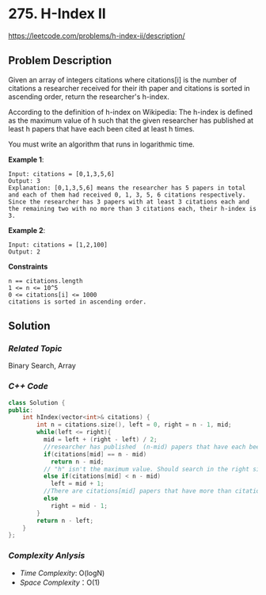 # 275. H-Index II
https://leetcode.com/problems/h-index-ii/description/

## Problem Description

Given an array of integers citations where citations[i] is the number of citations a researcher received for their ith paper and citations is sorted in ascending order, return the researcher's h-index.

According to the definition of h-index on Wikipedia: The h-index is defined as the maximum value of h such that the given researcher has published at least h papers that have each been cited at least h times.

You must write an algorithm that runs in logarithmic time.

**Example 1**:
```
Input: citations = [0,1,3,5,6]
Output: 3
Explanation: [0,1,3,5,6] means the researcher has 5 papers in total and each of them had received 0, 1, 3, 5, 6 citations respectively.
Since the researcher has 3 papers with at least 3 citations each and the remaining two with no more than 3 citations each, their h-index is 3.
```
**Example 2**:
```
Input: citations = [1,2,100]
Output: 2
```

**Constraints**
```
n == citations.length
1 <= n <= 10^5
0 <= citations[i] <= 1000
citations is sorted in ascending order.

```

## Solution

### _Related Topic_
   Binary Search, Array

### _C++ Code_
```cpp
class Solution {
public:
    int hIndex(vector<int>& citations) {
        int n = citations.size(), left = 0, right = n - 1, mid;
        while(left <= right){
          mid = left + (right - left) / 2;
          //researcher has published  (n-mid) papers that have each been cited more than (n-mid) times.
          if(citations[mid] == n - mid)
            return n - mid;
          // "h" isn't the maximum value. Should search in the right side
          else if(citations[mid] < n - mid)
            left = mid + 1;
          //There are citations[mid] papers that have more than citations[mid] citations. Should search in the left side
          else
            right = mid - 1;
        }
        return n - left;
    }
};
```

### _Complexity Anlysis_
- _Time Complexity_: O(logN)
- _Space Complexity_：O(1)
